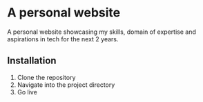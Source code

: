 # A personal website
A personal website showcasing my skills, domain of expertise and aspirations in tech for the next 2 years.

## Installation
1. Clone the repository
2. Navigate into the project directory
3. Go live